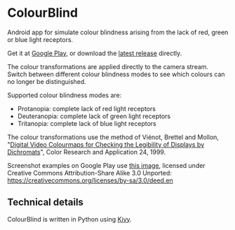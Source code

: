 # ColourBlind

Android app for simulate colour blindness arising from the lack of red, green or blue light receptors.

Get it at [Google Play](), or download the [latest release](https://github.com/inclement/colour-blind-camera/releases) directly.

The colour transformations are applied directly to the camera stream. Switch between different colour blindness modes to see which colours can no longer be distinguished.

Supported colour blindness modes are:
* Protanopia: complete lack of red light receptors
* Deuteranopia: complete lack of green light receptors
* Tritanopia: complete lack of blue light receptors

The colour transformations use the method of Viénot, Brettel and Mollon, "[Digital Video Colourmaps for Checking the Legibility of Displays by Dichromats](https://onlinelibrary.wiley.com/doi/abs/10.1002/%28SICI%291520-6378%28199908%2924%3A4%3C243%3A%3AAID-COL5%3E3.0.CO%3B2-3)", Color Research and Application 24, 1999.

Screenshot examples on Google Play use [this image](https://en.wikipedia.org/wiki/File:Flower_garden,_Botanic_Gardens,_Churchtown_2.JPG), licensed under Creative Commons Attribution-Share Alike 3.0 Unported: https://creativecommons.org/licenses/by-sa/3.0/deed.en

## Technical details

ColourBlind is written in Python using [Kivy](https://kivy.org/#home).
